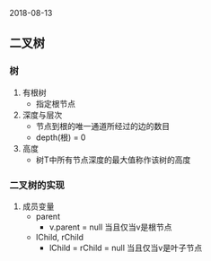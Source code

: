 2018-08-13

## 二叉树

### 树
1. 有根树
    - 指定根节点
2. 深度与层次
    - 节点到根的唯一通道所经过的边的数目
    - depth(根) = 0
3. 高度
    - 树T中所有节点深度的最大值称作该树的高度
    
### 二叉树的实现
1. 成员变量
    - parent
        - v.parent = null 当且仅当v是根节点
    - lChild, rChild
        - lChild = rChild = null 当且仅当v是叶子节点
